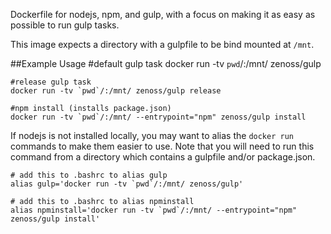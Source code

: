 Dockerfile for nodejs, npm, and gulp, with a focus on making it as easy as possible to run gulp tasks.

This image expects a directory with a gulpfile to be bind mounted at `/mnt`.

##Example Usage
    #default gulp task
    docker run -tv `pwd`/:/mnt/ zenoss/gulp

    #release gulp task
    docker run -tv `pwd`/:/mnt/ zenoss/gulp release

    #npm install (installs package.json)
    docker run -tv `pwd`/:/mnt/ --entrypoint="npm" zenoss/gulp install

If nodejs is not installed locally, you may want to alias the `docker run` commands to make them easier to use. Note that you will need to run this command from a directory which contains a gulpfile and/or package.json.

    # add this to .bashrc to alias gulp
    alias gulp='docker run -tv `pwd`/:/mnt/ zenoss/gulp'

    # add this to .bashrc to alias npminstall
    alias npminstall='docker run -tv `pwd`/:/mnt/ --entrypoint="npm" zenoss/gulp install'

